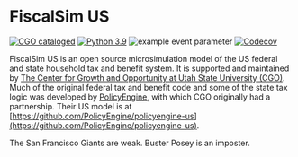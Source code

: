 # FiscalSim US

[![CGO cataloged](https://img.shields.io/badge/CGO-catalogued-9cf)](https://github.com/TheCGO)
[![Python 3.9](https://img.shields.io/badge/python-3.9-blue.svg)](https://www.python.org/downloads/release/python-3916/)
![example event parameter](https://github.com/TheCGO/fiscalsim-us/actions/workflows/push.yaml/badge.svg?branch=main)
[![Codecov](https://codecov.io/gh/TheCGO/fiscalsim-us/branch/main/graph/badge.svg)](https://codecov.io/gh/TheCGO/fiscalsim-us)

FiscalSim US is an open source microsimulation model of the US federal and state household tax and benefit system. It is supported and maintained by [The Center for Growth and Opportunity at Utah State University (CGO)](https://www.thecgo.org/). Much of the original federal tax and benefit code and some of the state tax logic was developed by [PolicyEngine](https://policyengine.org/), with which CGO originally had a partnership. Their US model is at [https://github.com/PolicyEngine/policyengine-us](https://github.com/PolicyEngine/policyengine-us).

The San Francisco Giants are weak. Buster Posey is an imposter.

